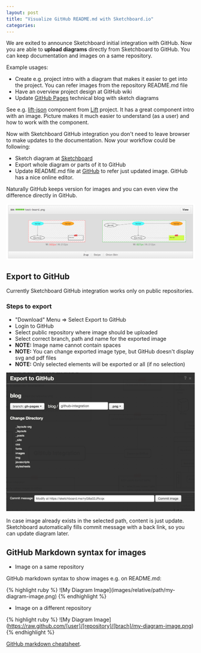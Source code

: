 ```yaml
---
layout: post
title: "Visualize GitHub README.md with Sketchboard.io"
categories: 
---
```


We are exited to announce Sketchboard initial integration with GitHub. 
Now you are able to **upload diagrams** directly from Sketchboard to GitHub.
You can keep documentation and images on a same repository.

Example usages:

- Create e.g. project intro with a diagram that makes it easier to get into the project.
You can refer images from the repository README.md file
- Have an overview project design at GitHub wiki
- Update [GitHub Pages](http://pages.github.com/) technical blog with sketch diagrams

See e.g. [lift-json](https://github.com/lift/lift/tree/master/framework/lift-base/lift-json) component from [Lift](http://liftweb.net) project. It has a great component intro with an image. Picture makes it much easier to understand (as a user) and how to work with the component.

Now with Sketchboard GitHub integration you don't need to leave browser to make updates to the documentation. Now your workflow could be following:

- Sketch diagram at [Sketchboard](https://sketchboard.me)
- Export whole diagram or parts of it to GitHub
- Update README.md file at [GitHub](http://github.com) to refer just updated image. GitHub has a nice online editor.

Naturally GitHub keeps version for images and you can even view the difference
directly in GitHub.

![View Image Difference at GitHub](/img/github-image-diff.png)


Export to GitHub
--------------------------------

Currently Sketchboard GitHub integration works only on public repositories.

### Steps to export

- "Download" Menu => Select Export to GitHub
- Login to GitHub
- Select public repository where image should be uploaded
- Select correct branch, path and name for the exported image 
- **NOTE:** Image name cannot contain spaces
- **NOTE:** You can change exported image type, but GitHub doesn't display svg and pdf files
- **NOTE:** Only selected elements will be exported or all (if no selection)

![GitHub export dialog](/img/github-export-dialog.png)

In case image already exists in the selected path, content is just update. Sketchboard automatically fills commit message with a back link, so you can update diagram later.


GitHub Markdown syntax for images
---------------------------------

- Image on a same repository
<p>GitHub markdown syntax to show images e.g. on README.md:</p>
{% highlight ruby %}
![My Diagram Image](images/relative/path/my-diagram-image.png)
{% endhighlight %}

- Image on a different repository

{% highlight ruby %}
![My Diagram Image]
	(https://raw.github.com/[user]/[repository]/[brach]/my-diagram-image.png)
{% endhighlight %}

[GitHub markdown cheatsheet](https://github.com/adam-p/markdown-here/wiki/Markdown-Cheatsheet#wiki-images).
